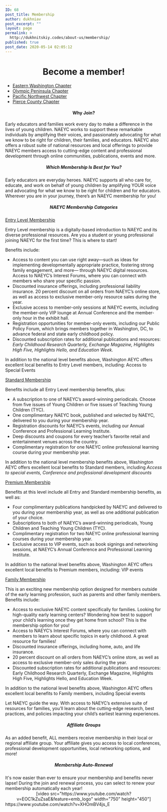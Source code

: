 ```yaml
---
ID: 68
post_title: Membership
author: dukhniav
post_excerpt: ""
layout: page
permalink: >
  http://dukhnitskiy.codes/about-us/membership/
published: true
post_date: 2020-05-14 02:05:12
---
```

<h1 style="text-align: center;">Become a member!</h1>
<nav data-toggle-icon="" data-close-icon="" data-full-width="">
<ul id="menu-1-4a85ab1">
 	<li id="menu-item-385"><a href="http://dukhnitskiy.codes/chapters/eastern-washington-chapter/" class="hfe-menu-item">Eastern Washington Chapter</a></li>
 	<li id="menu-item-383"><a href="http://dukhnitskiy.codes/chapters/olympic-peninsula-chapter/" class="hfe-menu-item">Olympic Peninsula Chapter</a></li>
 	<li id="menu-item-384"><a href="http://dukhnitskiy.codes/chapters/pacific-northwest-chapter/" class="hfe-menu-item">Pacific Northwest Chapter</a></li>
 	<li id="menu-item-382"><a href="http://dukhnitskiy.codes/chapters/pierce-county-chapter/" class="hfe-menu-item">Pierce County Chapter</a></li>
</ul>
</nav>
<h4 style="text-align: center;">Why Join?</h4>
Early educators and families work every day to make a difference in the lives of young children. NAEYC works to support these remarkable individuals by amplifying their voices, and passionately advocating for what we know to be right for children, their families, and educators. NAEYC also offers a robust suite of national resources and local offerings to provide NAEYC members access to cutting-edge content and professional development through online communities, publications, events and more.
<h5 style="text-align: center;">Which Membership Is Best for You?</h5>
Early educators are everyday heroes. NAEYC supports all who care for, educate, and work on behalf of young children by amplifying YOUR voice and advocating for what we know to be right for children and for educators. Wherever you are in your journey, there’s an NAEYC membership for you!
<h5 style="text-align: center;">NAEYC Membership Categories</h5>
<a href="">Entry Level Membership</a>

Entry Level membership is a digitally-based introduction to NAEYC and its diverse professional resources. Are you a student or young professional joining NAEYC for the first time? This is where to start!

Benefits include:
<ul>
 	<li>Access to content you can use right away—such as ideas for implementing developmentally appropriate practice, fostering strong family engagement, and more— through NAEYC digital resources.
Access to NAEYC’s Interest Forums, where you can connect with members who share your specific passion.</li>
 	<li>Discounted insurance offerings, including professional liability insurance.
20 percent discount on all orders from NAEYC’s online store, as well as access to exclusive member-only resource sales during the year.</li>
 	<li>Exclusive access to member-only sessions at NAEYC events, including the member-only VIP lounge at Annual Conference and the member-only hour in the exhibit hall.</li>
 	<li>Registration opportunities for member-only events, including our Public Policy Forum, which brings members together in Washington, DC, to advance federal and state early childhood policy.</li>
 	<li>Discounted subscription rates for additional publications and resources: <em>Early Childhood Research Quarterly, Exchange Magazine, Highlights High Five, Highlights Hello, and Education Week.</em></li>
</ul>
In addition to the national level benefits above, Washington AEYC offers excellent local benefits to Entry Level members, including: Access to Special Events

<a href="">Standard Membership</a>

Benefits include all Entry Level membership benefits, plus:
<ul>
 	<li>A subscription to one of NAEYC’s award-winning periodicals. Choose from five issues of Young Children or five issues of Teaching Young Children (TYC).</li>
 	<li>One complimentary NAEYC book, published and selected by NAEYC, delivered to you during your membership year.</li>
 	<li>Registration discounts for NAEYC’s events, including our Annual Conference and Professional Learning Institute.</li>
 	<li>Deep discounts and coupons for every teacher’s favorite retail and entertainment venues across the country.</li>
 	<li>Complimentary registration for one NAEYC online professional learning course during your membership year.</li>
</ul>
In addition to the national level membership benefits above, Washington AEYC offers excellent local benefits to Standard members, including <em>Access to special events, Conference and professional development discounts</em>

<a href="">Premium Membership</a>

Benefits at this level include all Entry and Standard membership benefits, as well as:
<ul>
 	<li>Four complimentary publications handpicked by NAEYC and delivered to you during your membership year, as well as one additional publication of your choice.</li>
 	<li>Subscriptions to both of NAEYC’s award-winning periodicals, Young Children and Teaching Young Children (TYC).</li>
 	<li>Complimentary registration for two NAEYC online professional learning courses during your membership year.</li>
 	<li>Exclusive access to VIP events, such as book signings and networking sessions, at NAEYC’s Annual Conference and Professional Learning Institute.</li>
</ul>
In addition to the national level benefits above, Washington AEYC offers excellent local benefits to Premium members, including: VIP events

<a href="">Family Membership</a>

This is an exciting new membership option designed for members outside of the early learning profession, such as parents and other family members. Benefits include:
<ul>
 	<li>Access to exclusive NAEYC content specifically for families. Looking for high-quality early learning centers? Wondering how best to support your child’s learning once they get home from school? This is the membership option for you!</li>
 	<li>Access to NAEYC’s Interest Forums, where you can connect with members to learn about specific topics in early childhood. A great resource for families!</li>
 	<li>Discounted insurance offerings, including home, auto, and life insurance.</li>
 	<li>20 percent discount on all orders from NAEYC’s online store, as well as access to exclusive member-only sales during the year.</li>
 	<li>Discounted subscription rates for additional publications and resources: Early Childhood Research Quarterly, Exchange Magazine, Highlights High Five, Highlights Hello, and Education Week.</li>
</ul>
In addition to the national level benefits above, Washington AEYC offers excellent local benefits to Family members, including Special events

Let NAEYC guide the way. With access to NAEYC’s extensive suite of resources for families, you’ll learn about the cutting-edge research, best practices, and policies impacting your child’s earliest learning experiences.&nbsp;
<h5 style="text-align: center;">Affiliate Groups</h5>
As an added benefit, ALL members receive membership in their local or regional affiliate group. Your affiliate gives you access to local conferences, professional development opportunities, local networking options, and more!&nbsp;
<h5 style="text-align: center;">Membership Auto-Renewal</h5>
It's now easier than ever to ensure your membership and benefits never lapse! During the join and renewal process, you can select to renew your membership automatically each year!&nbsp;

<center>[video src="https://www.youtube.com/watch?v=EOC1kZuZsaE&amp;feature=emb_logo" width="750" height="450"]</center>https://www.youtube.com/watch?v=XHOmBV4js_E